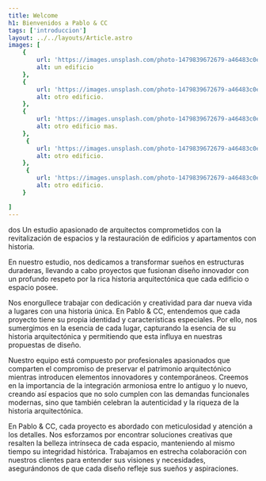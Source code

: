 ```yaml
---
title: Welcome
h1: Bienvenidos a Pablo & CC
tags: ['introduccion']
layout: ../../layouts/Article.astro
images: [
    {
        url: 'https://images.unsplash.com/photo-1479839672679-a46483c0e7c8',
        alt: un edificio
    },
    {
        url: 'https://images.unsplash.com/photo-1479839672679-a46483c0e7c8',
        alt: otro edificio.
    },
    {
        url: 'https://images.unsplash.com/photo-1479839672679-a46483c0e7c8',
        alt: otro edificio mas.
    },
     {
        url: 'https://images.unsplash.com/photo-1479839672679-a46483c0e7c8',
        alt: otro edificio.
    },
     {
        url: 'https://images.unsplash.com/photo-1479839672679-a46483c0e7c8',
        alt: otro edificio.
    }

]
---
```

dos
Un estudio apasionado de arquitectos comprometidos con la revitalización de espacios y la restauración de edificios y apartamentos con historia.

En nuestro estudio, nos dedicamos a transformar sueños en estructuras duraderas, llevando a cabo proyectos que fusionan diseño innovador con un profundo respeto por la rica historia arquitectónica que cada edificio o espacio posee.

Nos enorgullece trabajar con dedicación y creatividad para dar nueva vida a lugares con una historia única. En Pablo & CC, entendemos que cada proyecto tiene su propia identidad y características especiales. Por ello, nos sumergimos en la esencia de cada lugar, capturando la esencia de su historia arquitectónica y permitiendo que esta influya en nuestras propuestas de diseño.

Nuestro equipo está compuesto por profesionales apasionados que comparten el compromiso de preservar el patrimonio arquitectónico mientras introducen elementos innovadores y contemporáneos. Creemos en la importancia de la integración armoniosa entre lo antiguo y lo nuevo, creando así espacios que no solo cumplen con las demandas funcionales modernas, sino que también celebran la autenticidad y la riqueza de la historia arquitectónica.

En Pablo & CC, cada proyecto es abordado con meticulosidad y atención a los detalles. Nos esforzamos por encontrar soluciones creativas que resalten la belleza intrínseca de cada espacio, manteniendo al mismo tiempo su integridad histórica. Trabajamos en estrecha colaboración con nuestros clientes para entender sus visiones y necesidades, asegurándonos de que cada diseño refleje sus sueños y aspiraciones.